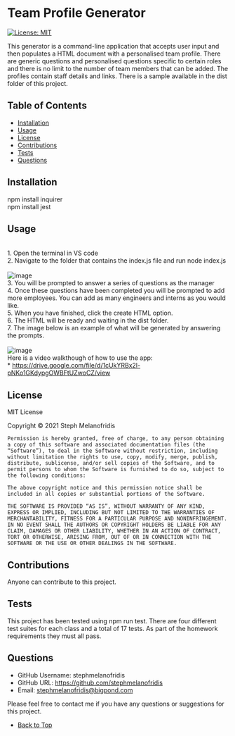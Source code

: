 # Team Profile Generator
[![License: MIT](https://img.shields.io/badge/License-MIT-yellow.svg)](https://opensource.org/licenses/MIT)

This generator is a command-line application that accepts user input and then populates a HTML document with a personalised team profile. There are generic questions and personalised questions specific to certain roles and there is no limit to the number of team members that can be added. The profiles contain staff details and links. There is a sample available in the dist folder of this project.

## Table of Contents

- [Installation](#installation)
- [Usage](#usage)
- [License](#license)
- [Contributions](#contributions)
- [Tests](#tests)
- [Questions](#questions)

## Installation

npm install inquirer <br> npm install jest

## Usage

<br> 1. Open the terminal in VS code <br> 2. Navigate to the folder that contains the index.js file and run node index.js <br> <br>![image](https://user-images.githubusercontent.com/82196946/128671889-2630a124-3dda-4eb5-807b-e632c99e1444.png) <br> 3. You will be prompted to answer a series of questions as the manager <br> 4. Once these questions have been completed you will be prompted to add more employees. You can add as many engineers and interns as you would like.<br> 5. When you have finished, click the create HTML option.<br> 6. The HTML will be ready and waiting in the dist folder. <br> 7. The image below is an example of what will be generated by answering the prompts. <br> <br>![image](https://user-images.githubusercontent.com/82196946/128674501-a8b475ba-a714-44df-b379-d975e3431fff.png) <br> Here is a video walkthough of how to use the app: <br> * https://drive.google.com/file/d/1cUkYRBx2l-pNKo1GKdypgOWBFtUZwoCZ/view

## License

MIT License

Copyright © 2021 Steph Melanofridis
                
    Permission is hereby granted, free of charge, to any person obtaining a copy of this software and associated documentation files (the “Software”), to deal in the Software without restriction, including without limitation the rights to use, copy, modify, merge, publish, distribute, sublicense, and/or sell copies of the Software, and to permit persons to whom the Software is furnished to do so, subject to the following conditions:
                
    The above copyright notice and this permission notice shall be included in all copies or substantial portions of the Software.
                
    THE SOFTWARE IS PROVIDED “AS IS”, WITHOUT WARRANTY OF ANY KIND, EXPRESS OR IMPLIED, INCLUDING BUT NOT LIMITED TO THE WARRANTIES OF MERCHANTABILITY, FITNESS FOR A PARTICULAR PURPOSE AND NONINFRINGEMENT. IN NO EVENT SHALL THE AUTHORS OR COPYRIGHT HOLDERS BE LIABLE FOR ANY CLAIM, DAMAGES OR OTHER LIABILITY, WHETHER IN AN ACTION OF CONTRACT, TORT OR OTHERWISE, ARISING FROM, OUT OF OR IN CONNECTION WITH THE SOFTWARE OR THE USE OR OTHER DEALINGS IN THE SOFTWARE.

## Contributions

Anyone can contribute to this project.

## Tests 

This project has been tested using npm run test. There are four different test suites for each class and a total of 17 tests. As part of the homework requirements they must all pass.

## Questions

* GitHub Username: stephmelanofridis
* GitHub URL: https://github.com/stephmelanofridis
* Email: stephmelanofridis@bigpond.com
    
Please feel free to contact me if you have any questions or suggestions for this project.

- [Back to Top](#table-of-contents) 
    